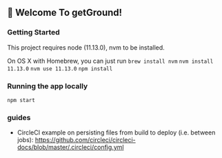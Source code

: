 ## 🚀 Welcome To getGround!

### Getting Started
This project requires node (11.13.0), nvm to be installed. 

On OS X with Homebrew, you can just run 
`brew install nvm`
`nvm install 11.13.0` 
`nvm use 11.13.0`
`npm install`

### Running the app locally
`npm start`

### guides

- CircleCI example on persisting files from build to deploy (i.e. between jobs): https://github.com/circleci/circleci-docs/blob/master/.circleci/config.yml
